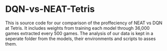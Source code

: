 # DQN-vs-NEAT-Tetris
This is source code for our comparison of the proffeciency of NEAT vs DQN at Tetris. It includes weights from training each model through 36,000 games extracted every 500 games. The analysis of our data is kept in a seperate folder from the models, their environments and scripts to asses them.
